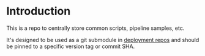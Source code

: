 # Introduction 
This is a repo to centrally store common scripts, pipeline samples, etc.

It's designed to be used as a git submodule in [deployment repos](https://github.com/ssc-spc-ccoe-cei/gcp-repo-template) and should be pinned to a specific version tag or commit SHA.

